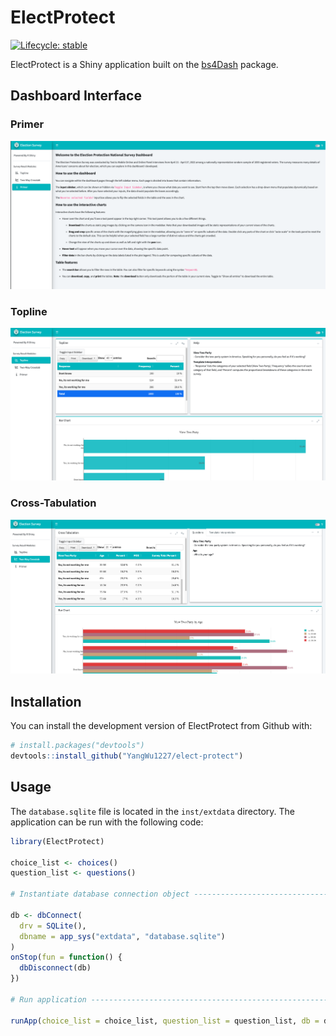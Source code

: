 
<!-- README.md is generated from README.Rmd. Please edit that file -->

# ElectProtect

<!-- badges: start -->

[![Lifecycle:
stable](https://img.shields.io/badge/lifecycle-stable-brightgreen.svg)](https://lifecycle.r-lib.org/articles/stages.html#stable)
<!-- badges: end -->

ElectProtect is a Shiny application built on the
[bs4Dash](https://rinterface.github.io/bs4Dash/) package.

## Dashboard Interface

### Primer

![](inst/extdata/primer.png)

### Topline

![](inst/extdata/topline.png)

### Cross-Tabulation

![](inst/extdata/crosstab.png)

## Installation

You can install the development version of ElectProtect from Github
with:

``` r
# install.packages("devtools")
devtools::install_github("YangWu1227/elect-protect")
```

## Usage

The `database.sqlite` file is located in the `inst/extdata` directory.
The application can be run with the following code:

``` r
library(ElectProtect)

choice_list <- choices()
question_list <- questions()

# Instantiate database connection object ----------------------------------

db <- dbConnect(
  drv = SQLite(),
  dbname = app_sys("extdata", "database.sqlite")
)
onStop(fun = function() {
  dbDisconnect(db)
})

# Run application ---------------------------------------------------------

runApp(choice_list = choice_list, question_list = question_list, db = db)
```
